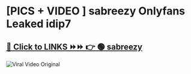 
 # [PICS + VIDEO ] sabreezy Onlyfans Leaked idip7

## <h2><a href="https://clipsfans.com/sabreezy&ref=git">🔗 Click to LINKS ⏩⏩ 👉 🟢 sabreezy </a></h2>

<a href="https://clipsfans.com/sabreezy&ref=git" rel="nofollow" data-target="animated-image.originalLink"><img src="https://i.ibb.co.com/xMMVF88/686577567.gif" alt="Viral Video Original" style="max-width: 100%; display: inline-block;" data-target="animated-image.originalImage"></a>

